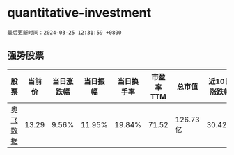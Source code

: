 # quantitative-investment

`最后更新时间：2024-03-25 12:31:59 +0800`

## 强势股票

|股票|当前价|当日涨跌幅|当日振幅|当日换手率|市盈率TTM|总市值|近10日涨跌幅|
|----|----|----|----|----|----|----|----|
|[奥飞数据](https://xueqiu.com/S/SZ300738)|13.29|9.56%|11.95%|19.84%|71.52|126.73亿|30.42%|
